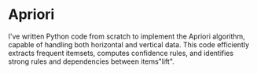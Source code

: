 # Apriori
I've written Python code from scratch to implement the Apriori algorithm, capable of handling both horizontal and vertical data. This code efficiently extracts frequent itemsets, computes confidence rules, and identifies strong rules and dependencies between items"lift".
